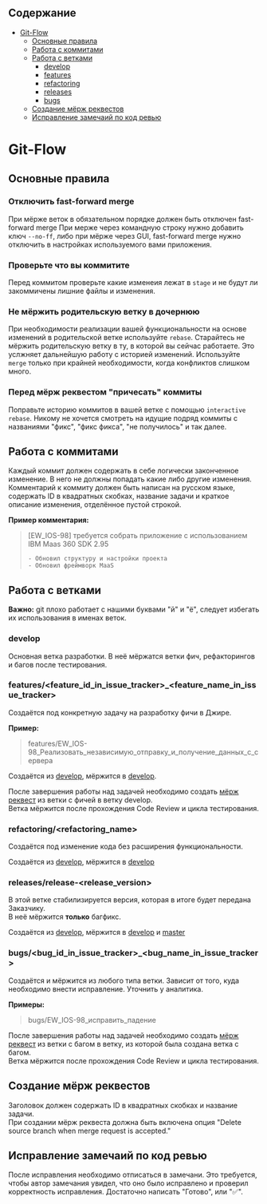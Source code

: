## Содержание
* [Git-Flow](#Git-Flow)
   * [Основные правила](#Основные-правила)  
   * [Работа с коммитами](#Работа-с-коммитами)
   * [Работа с ветками](#Работа-с-ветками)
      * [develop](#develop)
      * [features](#featuresfeature_id_in_issue_tracker_feature_name_in_issue_tracker)
      * [refactoring](#refactoringrefactoring_name)
      * [releases](#releasesrelease-release_version)
      * [bugs](#bugsbug_id_in_issue_tracker_bug_name_in_issue_tracker)
   * [Создание мёрж реквестов](#Создание-мёрж-реквестов)
   * [Исправление замечаий по код ревью](#Исправление-замечаий-по-код-ревью)

# Git-Flow

## Основные правила

### Отключить fast-forward merge
При мёрже веток в обязательном порядке должен быть отключен fast-forward merge
При мерже через командную строку нужно добавить ключ `--no-ff`, либо при мёрже через GUI, fast-forward merge нужно отключить в настройках используемого вами приложения.

### Проверьте что вы коммитите
Перед коммитом проверьте какие изменеия лежат в `stage` и не будут ли закоммичены лишние файлы и изменения.

### Не мёржить родительскую ветку в дочернюю
При необходимости реализации вашей функциональности на основе изменений в родительской ветке используйте `rebase`. Старайтесь не мёржить родительскую ветку в ту, в которой вы сейчас работаете. Это услжняет дальнейшую работу с историей изменений. Используйте `merge` только при крайней необходимости, когда конфликтов слишком много.

### Перед мёрж реквестом "причесать" коммиты
Поправьте историю коммитов в вашей ветке с помощью `interactive rebase`. Никому не хочется смотреть на идущие подряд коммиты с названиями "фикс", "фикс фикса", "не получилось" и так далее.

## Работа с коммитами
Каждый коммит должен содержать в себе логически законченное изменение. В него не должны попадать какие либо другие изменения.\
Комментарий к коммиту должен быть написан на русском языке, содержать ID в квадратных скобках, название задачи и краткое описание изменения, отделённое пустой строкой.

**Пример комментария:**
> [EW_IOS-98] требуется собрать приложение с использованием IBM Maas 360 SDK 2.95
> 
> `- Обновил структуру и настройки проекта`\
> `- Обновил фреймворк MaaS`

## Работа с ветками

**Важно:** git плохо работает с нашими буквами "й" и "ё",  следует избегать их использования в именах веток.

### develop
Основная ветка разработки. В неё мёржатся ветки фич, рефакторингов и багов после тестирования.

### features/<feature_id_in_issue_tracker>_<feature_name_in_issue_tracker>
Создаётся под конкретную задачу на разработку фичи в Джире.

**Пример:**
> features/EW_IOS-98_Реализовать_независимую_отправку_и_получение_данных_с_сервера

Создаётся из [develop](#develop), мёржится в [develop](#develop).

После завершения работы над задачей необходимо создать [мёрж реквест](#Создание-мёрж-реквестов) из ветки с фичей в ветку develop.\
Ветка мёржится после прохождения Code Review и цикла тестирования.

### refactoring/<refactoring_name>
Создаётся под изменение кода без расширения функциональности.

Создаётся из [develop](#develop), мёржится в [develop](#develop)

### releases/release-<release_version>
В этой ветке стабилизируется версия, которая в итоге будет передана Заказчику.\
В неё мёржится **только** багфикс.

Создаётся из [develop](#develop), мёржится в [develop](#develop) и [master](#master)

### bugs/<bug_id_in_issue_tracker>_<bug_name_in_issue_tracker>
Создаётся и мёржится из любого типа ветки. Зависит от того, куда необходимо внести исправление. Уточнить у аналитика.

**Примеры:**
> bugs/EW_IOS-98_исправить_падение

После завершения работы над задачей необходимо создать [мёрж реквест](#Создание-мёрж-реквестов) из ветки с багом в ветку, из которой была создана ветка с багом.\
Ветка мёржится после прохождения Code Review и цикла тестирования.

## Создание мёрж реквестов

Заголовок должен содержать ID в квадратных скобках и название задачи.\
При создании мёрж реквеста должна быть включена опция "Delete source branch when merge request is accepted."

## Исправление замечаий по код ревью

После исправления необходимо отписаться в замечани. Это требуется, чтобы автор замечания увидел, что оно было исправлено и проверил корректность исправления. Достаточно написать "Готово", или "✅".
